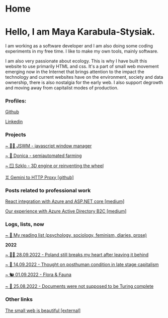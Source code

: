 # Home

# Hello, I am Maya Karabula-Stysiak.

I am working as a software developer and I am also doing some coding experiments in my free time. I like to make my own tools, mainly software.

I am also very passionate about ecology. This is why I have built this website to use primarily HTML and css. It's a part of small web movement emerging now in the Internet that brings attention to the impact the technology and current websites have on the environment, society and data ownership, there is also nostalgia for the early web. I also support degrowth and moving away from capitalist modes of production.

### Profiles:

[Github](https://github.com/mayakarabula)

[Linkedin](https://www.linkedin.com/in/maya-karabu%C5%82a-stysiak-a8356112a/)

### Projects

[~ 👩‍💻 JSWM - javascript window manager](e0b7bffb41bc4716ba7510bb2d9accf3.gmi)

[~ 🌱 Donica - semiautomated  farming](15331f3aad9145cabaa4f573f94311de.gmi)

[~ 🪟 Szklo - 3D engine or reinventing the wheel](2b76c247269b4abbadf3f942380b00d2.gmi)

 [♊️ Gemini to HTTP Proxy [github]](https://github.com/mayakarabula/gemini-proxy)

### Posts related to professional work

[React integration with Azure and ASP.NET core [medium]](https://jakub-karabula-stysiak.medium.com/react-integration-with-azure-and-asp-net-core-9651929ae3f9)

[Our experience with Azure Active Directory B2C [medium]](https://jakub-karabula-stysiak.medium.com/our-experience-with-ad-b2c-6e2cc6cfa7f9)

### Logs, lists, now

[~ 📖 My reading list (psychology, sociology, feminism, diaries, prose)](42d32031c36e420f97279e7819fe4d83.gmi)

**2022**

[~ 🏳️‍⚧️ 28.09.2022 - Poland still breaks my heart after leaving it behind](f591348bc9134fd9a5ccbdbfed992810.gmi)

[~ 🤖 14.09.2022 - Thought on posthuman condition in late stage capitalism](a0d53d3cfd66469187bea1841b1a2823.gmi)

[~ 🐿 01.09.2022 - Flora & Fauna](c382d3ef84f34e92b57f0315d5f72f07.gmi)

[~ 💛 25.08.2022 - Documents were not supposed to be Turing complete](7dee961690054538826e2ad28e782b68.gmi)

### Other links

[The small web is beautiful [external]](https://benhoyt.com/writings/the-small-web-is-beautiful/)